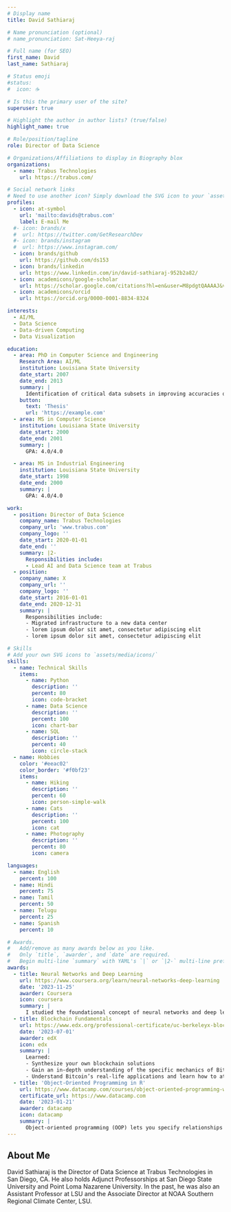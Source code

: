 ```yaml
---
# Display name
title: David Sathiaraj

# Name pronunciation (optional)
# name_pronunciation: Sat-Heeya-raj

# Full name (for SEO)
first_name: David
last_name: Sathiaraj

# Status emoji
#status:
#  icon: ☕️

# Is this the primary user of the site?
superuser: true

# Highlight the author in author lists? (true/false)
highlight_name: true

# Role/position/tagline
role: Director of Data Science

# Organizations/Affiliations to display in Biography blox
organizations:
  - name: Trabus Technologies
    url: https://trabus.com/

# Social network links
# Need to use another icon? Simply download the SVG icon to your `assets/media/icons/` folder.
profiles:
  - icon: at-symbol
    url: 'mailto:davids@trabus.com'
    label: E-mail Me
  #- icon: brands/x
  #  url: https://twitter.com/GetResearchDev
  #- icon: brands/instagram
  #  url: https://www.instagram.com/
  - icon: brands/github
    url: https://github.com/ds153
  - icon: brands/linkedin
    url: https://www.linkedin.com/in/david-sathiaraj-952b2a82/
  - icon: academicons/google-scholar
    url: https://scholar.google.com/citations?hl=en&user=M8pdgtQAAAAJ&view_op=list_works&sortby=pubdate
  - icon: academicons/orcid
    url: https://orcid.org/0000-0001-8834-8324

interests:
  - AI/ML
  - Data Science
  - Data-driven Computing
  - Data Visualization

education:
  - area: PhD in Computer Science and Engineering
    Research Area: AI/ML
    institution: Louisiana State University
    date_start: 2007
    date_end: 2013
    summary: |
      Identification of critical data subsets in improving accuracies of classification algorithms. Work resulted in this [patent](https://patents.google.com/patent/US8725663B1/en?inventor=sathiaraj&oq=sathiaraj) and [journal article](https://ieeexplore.ieee.org/abstract/document/6205754).
    button:
      text: 'Thesis'
      url: 'https://example.com'
  - area: MS in Computer Science
    institution: Louisiana State University
    date_start: 2000
    date_end: 2001
    summary: |
      GPA: 4.0/4.0

  - area: MS in Industrial Engineering
    institution: Louisiana State University
    date_start: 1998
    date_end: 2000
    summary: |
      GPA: 4.0/4.0

work:
  - position: Director of Data Science
    company_name: Trabus Technologies
    company_url: 'www.trabus.com'
    company_logo: ''
    date_start: 2020-01-01
    date_end: ''
    summary: |2-
      Responsibilities include:
      - Lead AI and Data Science team at Trabus
  - position:
    company_name: X
    company_url: ''
    company_logo: ''
    date_start: 2016-01-01
    date_end: 2020-12-31
    summary: |
      Responsibilities include:
      - Migrated infrastructure to a new data center
      - lorem ipsum dolor sit amet, consectetur adipiscing elit
      - lorem ipsum dolor sit amet, consectetur adipiscing elit

# Skills
# Add your own SVG icons to `assets/media/icons/`
skills:
  - name: Technical Skills
    items:
      - name: Python
        description: ''
        percent: 80
        icon: code-bracket
      - name: Data Science
        description: ''
        percent: 100
        icon: chart-bar
      - name: SQL
        description: ''
        percent: 40
        icon: circle-stack
  - name: Hobbies
    color: '#eeac02'
    color_border: '#f0bf23'
    items:
      - name: Hiking
        description: ''
        percent: 60
        icon: person-simple-walk
      - name: Cats
        description: ''
        percent: 100
        icon: cat
      - name: Photography
        description: ''
        percent: 80
        icon: camera

languages:
  - name: English
    percent: 100
  - name: Hindi
    percent: 75
  - name: Tamil
    percent: 50
  - name: Telugu
    percent: 25
  - name: Spanish
    percent: 10

# Awards.
#   Add/remove as many awards below as you like.
#   Only `title`, `awarder`, and `date` are required.
#   Begin multi-line `summary` with YAML's `|` or `|2-` multi-line prefix and indent 2 spaces below.
awards:
  - title: Neural Networks and Deep Learning
    url: https://www.coursera.org/learn/neural-networks-deep-learning
    date: '2023-11-25'
    awarder: Coursera
    icon: coursera
    summary: |
      I studied the foundational concept of neural networks and deep learning. By the end, I was familiar with the significant technological trends driving the rise of deep learning; build, train, and apply fully connected deep neural networks; implement efficient (vectorized) neural networks; identify key parameters in a neural network’s architecture; and apply deep learning to your own applications.
  - title: Blockchain Fundamentals
    url: https://www.edx.org/professional-certificate/uc-berkeleyx-blockchain-fundamentals
    date: '2023-07-01'
    awarder: edX
    icon: edx
    summary: |
      Learned:
      - Synthesize your own blockchain solutions
      - Gain an in-depth understanding of the specific mechanics of Bitcoin
      - Understand Bitcoin’s real-life applications and learn how to attack and destroy Bitcoin, Ethereum, smart contracts and Dapps, and alternatives to Bitcoin’s Proof-of-Work consensus algorithm
  - title: 'Object-Oriented Programming in R'
    url: https://www.datacamp.com/courses/object-oriented-programming-with-s3-and-r6-in-r
    certificate_url: https://www.datacamp.com
    date: '2023-01-21'
    awarder: datacamp
    icon: datacamp
    summary: |
      Object-oriented programming (OOP) lets you specify relationships between functions and the objects that they can act on, helping you manage complexity in your code. This is an intermediate level course, providing an introduction to OOP, using the S3 and R6 systems. S3 is a great day-to-day R programming tool that simplifies some of the functions that you write. R6 is especially useful for industry-specific analyses, working with web APIs, and building GUIs.
---
```


## About Me

David Sathiaraj is the Director of Data Science at Trabus Technologies in San Diego, CA. He also holds Adjunct Professorships at San Diego State University and Point Loma Nazarene University. In the past, he was also an Assistant Professor at LSU and the Associate Director at NOAA Southern Regional Climate Center, LSU.
